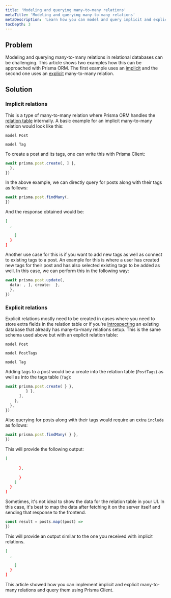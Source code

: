 ```yaml
---
title: 'Modeling and querying many-to-many relations'
metaTitle: 'Modeling and querying many-to-many relations'
metaDescription: 'Learn how you can model and query implicit and explicit many-to-many relations with Prisma ORM'
tocDepth: 3
---
```


## Problem

Modeling and querying many-to-many relations in relational databases can be challenging. This article shows two examples how this can be approached with Prisma ORM. The first example uses an [implicit](/orm/prisma-schema/data-model/relations/many-to-many-relations#implicit-many-to-many-relations) and the second one uses an [explicit](/orm/prisma-schema/data-model/relations/many-to-many-relations#explicit-many-to-many-relations) many-to-many relation.

## Solution

### Implicit relations

This is a type of many-to-many relation where Prisma ORM handles the [relation table](/orm/prisma-schema/data-model/relations/many-to-many-relations#relation-tables) internally. A basic example for an implicit many-to-many relation would look like this:

```prisma
model Post 

model Tag 
```

To create a post and its tags, one can write this with Prisma Client:

```ts
await prisma.post.create(, ] },
  },
})
```

In the above example, we can directly query for posts along with their tags as follows:

```ts
await prisma.post.findMany(,
})
```

And the response obtained would be:

```json
[
  ,
      
    ]
  }
]
```

Another use case for this is if you want to add new tags as well as connect to existing tags to a post. An example for this is where a user has created new tags for their post and has also selected existing tags to be added as well. In this case, we can perform this in the following way:

```ts
await prisma.post.update(,
  data: , ], create:  },
  },
})
```

### Explicit relations

Explicit relations mostly need to be created in cases where you need to store extra fields in the relation table or if you're [introspecting](/orm/prisma-schema/introspection) an existing database that already has many-to-many relations setup. This is the same schema used above but with an explicit relation table:

```prisma
model Post 

model PostTags 

model Tag 
```

Adding tags to a post would be a create into the relation table (`PostTags`) as well as into the tags table (`Tag`):

```ts
await prisma.post.create( } },
         } },
      ],
    },
  },
})
```

Also querying for posts along with their tags would require an extra `include` as follows:

```ts
await prisma.post.findMany( } },
})
```

This will provide the following output:

```json
[
  
      },
      
      }
    ]
  }
]
```

Sometimes, it's not ideal to show the data for the relation table in your UI. In this case, it's best to map the data after fetching it on the server itself and sending that response to the frontend.

```ts
const result = posts.map((post) => 
})
```

This will provide an output similar to the one you received with implicit relations.

```json
[
  ,
      
    ]
  }
]
```

This article showed how you can implement implicit and explicit many-to-many relations and query them using Prisma Client.